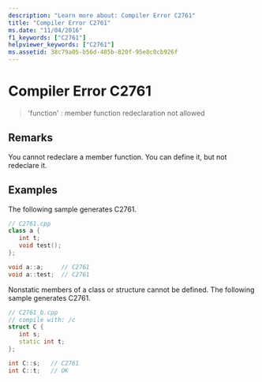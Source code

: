 ```yaml
---
description: "Learn more about: Compiler Error C2761"
title: "Compiler Error C2761"
ms.date: "11/04/2016"
f1_keywords: ["C2761"]
helpviewer_keywords: ["C2761"]
ms.assetid: 38c79a05-b56d-485b-820f-95e8c0cb926f
---
```

# Compiler Error C2761

> 'function' : member function redeclaration not allowed

## Remarks

You cannot redeclare a member function. You can define it, but not redeclare it.

## Examples

The following sample generates C2761.

```cpp
// C2761.cpp
class a {
   int t;
   void test();
};

void a::a;     // C2761
void a::test;  // C2761
```

Nonstatic members of a class or structure cannot be defined.  The following sample generates C2761.

```cpp
// C2761_b.cpp
// compile with: /c
struct C {
   int s;
   static int t;
};

int C::s;   // C2761
int C::t;   // OK
```
